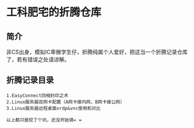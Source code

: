 工科肥宅的折腾仓库
==
简介
--

  非CS出身，模拟IC卑微学生仔，折腾纯属个人爱好，把这当一个折腾记录仓库了，若有错误之处请谅解。
  
折腾记录目录
--
    1.EasyConnect四相封印之术
    2.Linux服务器双网卡配置（A网卡接内网，B网卡接公网）
    3.Linux服务器远程桌面xrdp&vnc使用和对比
`以上都只是挖了个坑，还没开始填= =`
